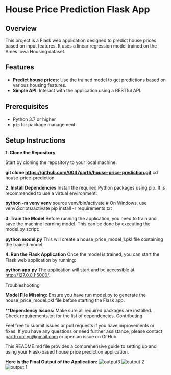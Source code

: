 
# House Price Prediction Flask App

## Overview

This project is a Flask web application designed to predict house prices based on input features. It uses a linear regression model trained on the Ames Iowa Housing dataset.

## Features

- **Predict house prices**: Use the trained model to get predictions based on various housing features.
- **Simple API**: Interact with the application using a RESTful API.

## Prerequisites

- Python 3.7 or higher
- `pip` for package management

## Setup Instructions


**1. Clone the Repository**

Start by cloning the repository to your local machine:

**git clone https://github.com/0047parth/house-price-prediction.git**
cd house-price-prediction


**2. Install Dependencies**
Install the required Python packages using pip. It is recommended to use a virtual environment:

**python -m venv venv**
source venv/bin/activate  # On Windows, use venv\Scripts\activate
pip install -r requirements.txt


**3. Train the Model**
Before running the application, you need to train and save the machine learning model. This can be done by executing the model.py script:

**python model.py**
This will create a house_price_model_1.pkl file containing the trained model.


**4. Run the Flask Application**
Once the model is trained, you can start the Flask web application by running:

**python app.py**
The application will start and be accessible at http://127.0.0.1:5000/.

Troubleshooting

**Model File Missing:** Ensure you have run model.py to generate the house_price_model.pkl file before starting the Flask app.

****Dependency Issues:** Make sure all required packages are installed. Check requirements.txt for the list of dependencies.
Contributing

Feel free to submit issues or pull requests if you have improvements or fixes.
If you have any questions or need further assistance, please contact parthxool.yu@gmail.com or open an issue on GitHub.

This README.md file provides a comprehensive guide to setting up and using your Flask-based house price prediction application.

**Here is the Final Output of the Application:**
![output3](https://github.com/user-attachments/assets/53d15de1-3d85-45d7-b72d-4b06b31f3b2c)
![output 2](https://github.com/user-attachments/assets/921e6f2f-f163-486b-ab72-417d10d1f4e8)
![output 1](https://github.com/user-attachments/assets/6c70e90c-65fd-480d-a3b1-3eed0d952e61)
